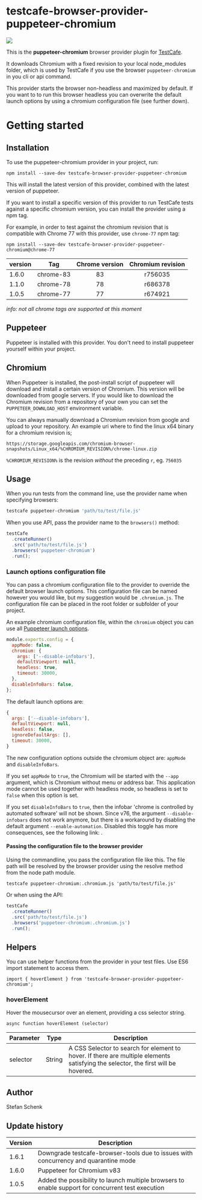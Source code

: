 # testcafe-browser-provider-puppeteer-chromium

![](https://github.com/stefanschenk/testcafe-browser-provider-puppeteer-chromium/workflows/Node%20CI/badge.svg)

This is the **puppeteer-chromium** browser provider plugin for [TestCafe](http://devexpress.github.io/testcafe).

It downloads Chromium with a fixed revision to your local node_modules folder, which is used by TestCafe if you use
the browser `puppeteer-chromium` in you cli or api command.

This provider starts the browser non-headless and maximized by default. If you want to to run this browser headless you
can overwrite the default launch options by using a chromium configuration file (see further down).

# Getting started

## Installation

To use the puppeteer-chromium provider in your project, run:

```
npm install --save-dev testcafe-browser-provider-puppeteer-chromium
```

This will install the latest version of this provider, combined with the latest version of puppeteer.

If you want to install a specific version of this provider to run TestCafe tests against a specific chromium version, you can install the provider using a npm tag.

For example, in order to test against the chromium revision that is compatible with Chrome 77 with this provider, use `chrome-77` npm tag:

```
npm install --save-dev testcafe-browser-provider-puppeteer-chromium@chrome-77
```

| version | Tag       | Chrome version | Chromium revision |
| ------- | --------- | :------------: | :---------------: |
| 1.6.0   | chrome-83 |       83       |      r756035      |
| 1.1.0   | chrome-78 |       78       |      r686378      |
| 1.0.5   | chrome-77 |       77       |      r674921      |

_info: not all chrome tags are supported at this moment_

## Puppeteer

Puppeteer is installed with this provider. You don't need to install puppeteer yourself within your project.

## Chromium

When Puppeteer is installed, the post-install script of puppeteer will download and install a certain version of Chromium.
This version will be downloaded from google servers. If you would like to download the Chromium revision from a repository of your own
you can set the `PUPPETEER_DOWNLOAD_HOST` environment variable.

You can always manually download a Chromium revision from google and upload to your repository.
An example uri where to find the linux x64 binary for a chromium revision is;

```
https://storage.googleapis.com/chromium-browser-snapshots/Linux_x64/%CHROMIUM_REVISION%/chrome-linux.zip
```

`%CHROMIUM_REVISION%` is the revision _without_ the preceding `r`, eg. `756035`

## Usage

When you run tests from the command line, use the provider name when specifying browsers:

```sh
testcafe puppeteer-chromium 'path/to/test/file.js'
```

When you use API, pass the provider name to the `browsers()` method:

```js
testCafe
  .createRunner()
  .src('path/to/test/file.js')
  .browsers('puppeteer-chromium')
  .run();
```

### Launch options configuration file

You can pass a chromium configuration file to the provider to override the default browser launch options.
This configuration file can be named however you would like, but my suggestion would be `.chromium.js`.
The configuration file can be placed in the root folder or subfolder of your project.

An example chromium configuration file, within the `chromium` object you can use all
[Puppeteer launch options](https://github.com/puppeteer/puppeteer/blob/master/docs/api.md#puppeteerlaunchoptions).

```js
module.exports.config = {
  appMode: false,
  chromium: {
    args: ['--disable-infobars'],
    defaultViewport: null,
    headless: true,
    timeout: 30000,
  },
  disableInfoBars: false,
};
```

The default launch options are:

```js
{
  args: ['--disable-infobars'],
  defaultViewport: null,
  headless: false,
  ignoreDefaultArgs: [],
  timeout: 30000,
}
```

The new configuration options outside the chromium object are: `appMode` and `disableInfoBars`.

If you set `appMode` to `true`, the Chromium will be started with the `--app` argument, which is Chromium without menu or address bar.
This application mode cannot be used together with headless mode, so headless is set to `false` when this option is set.

If you set `disableInfoBars` to `true`, then the infobar 'chrome is controlled by automated software' will not be shown.
Since v76, the argument `--disable-infobars` does not work anymore, but there is a workaround by disabling the default
argument `--enable-automation`. Disabled this toggle has more consequences, see the following link:
[](https://github.com/GoogleChrome/chrome-launcher/blob/master/docs/chrome-flags-for-tools.md#--enable-automation).

#### Passing the configuration file to the browser provider

Using the commandline, you pass the configuration file like this. The file path will be resolved
by the browser provider using the resolve method from the node path module.

```
testcafe puppeteer-chromium:.chromium.js 'path/to/test/file.js'
```

Or when using the API:

```js
testCafe
  .createRunner()
  .src('path/to/test/file.js')
  .browsers('puppeteer-chromium:.chromium.js')
  .run();
```

## Helpers

You can use helper functions from the provider in your test files. Use ES6 import statement to access them.

```
import { hoverElement } from 'testcafe-browser-provider-puppeteer-chromium';
```

### hoverElement

Hover the mousecursor over an element, providing a css selector string.

```
async function hoverElement (selector)
```

| Parameter | Type   | Description                                                                                                                       |
| --------- | ------ | --------------------------------------------------------------------------------------------------------------------------------- |
| selector  | String | A CSS Selector to search for element to hover. If there are multiple elements satisfying the selector, the first will be hovered. |

## Author

Stefan Schenk

## Update history

| Version | Description                                                                                       |
| ------- | ------------------------------------------------------------------------------------------------- |
| 1.6.1   | Downgrade testcafe-browser-tools due to issues with concurrency and quarantine mode               |
| 1.6.0   | Puppeteer for Chromium v83                                                                        |
| 1.0.5   | Added the possibility to launch multiple browsers to enable support for concurrent test execution |
